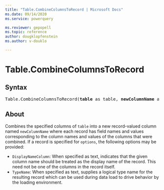 ```yaml
---
title: "Table.CombineColumnsToRecord | Microsoft Docs"
ms.date: 09/14/2020
ms.service: powerquery

ms.reviewer: gepopell
ms.topic: reference
author: dougklopfenstein
ms.author: v-douklo

---
```

# Table.CombineColumnsToRecord

## Syntax

<pre>
Table.CombineColumnsToRecord(<b>table</b> as table, <b>newColumnName</b> as text, <b>sourceColumns</b> as list, optional <b>options</b> as nullable record) as table
</pre>
  
## About  
Combines the specified columns of `table` into a new record-valued column named `newColumnName` where each record has field names and values corresponding to the column names and values of the columns that were combined. If a record is specified for `options`, the following options may be provided:

* `DisplayNameColumn`: When specified as text, indicates that the given column name should be treated as the display name of the record. This need not be one of the columns in the record itself.
* `TypeName`: When specified as text, supplies a logical type name for the resulting record which can be used during data load to drive behavior by the loading environment.
